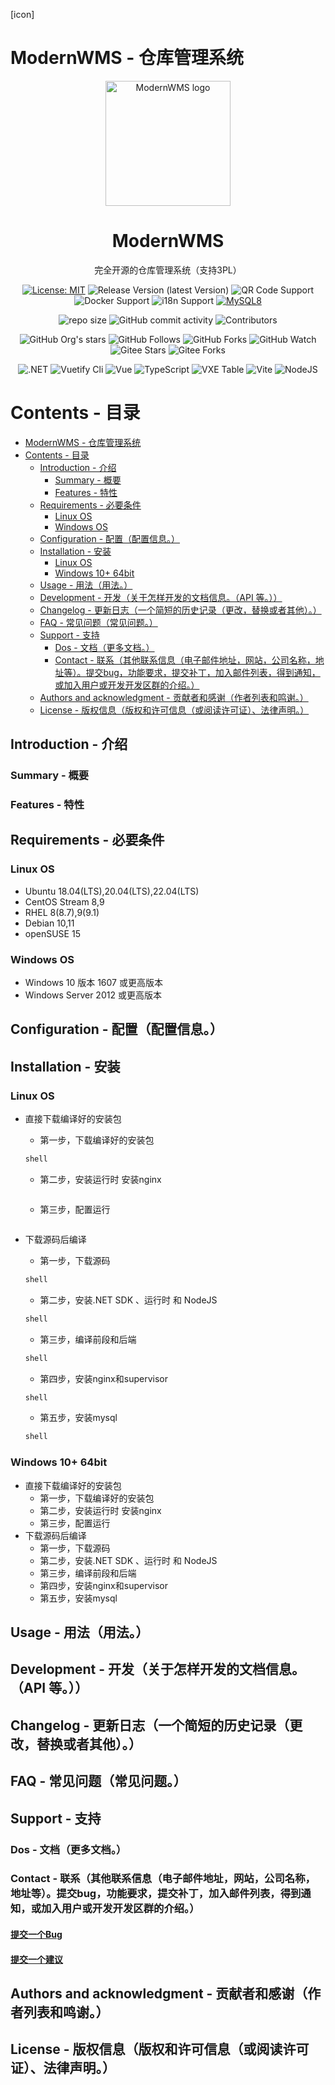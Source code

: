 [icon]

# ModernWMS - 仓库管理系统

<div align="center">
  <img src="static/img/logo.png" alt="ModernWMS logo" width="200" height="auto" />
  <h1>ModernWMS</h1>
  <p>完全开源的仓库管理系统（支持3PL）</p>

<!-- Badges -->
[![License: MIT](https://img.shields.io/badge/license-MIT-orange.svg)](https://opensource.org/licenses/MIT/)
![Release Version (latest Version)](https://img.shields.io/github/v/release/fjykTec/ModernWMS?color=orange&include_prereleases)
![QR Code Support](https://img.shields.io/badge/QR--Code-Support-orange.svg)
![Docker Support](https://img.shields.io/badge/Docker-Support-orange.svg)
![i18n Support](https://img.shields.io/badge/i18n-Support-orange.svg)
[![MySQL8](https://img.shields.io/badge/MySQL-8.0%2B-orange)](https://www.mysql.com/downloads/)

![repo size](https://img.shields.io/github/repo-size/fjykTec/ModernWMS)
![GitHub commit activity](https://img.shields.io/github/commit-activity/m/fjykTec/ModernWMS)
![Contributors](https://img.shields.io/github/contributors/fjykTec/ModernWMS?color=blue)

![GitHub Org's stars](https://img.shields.io/github/stars/ModernWMS?style=social)
![GitHub Follows](https://img.shields.io/github/followers/ModernWMS?style=social)
![GitHub Forks](https://img.shields.io/github/forks/fjykTec/ModernWMS?style=social)
![GitHub Watch](https://img.shields.io/github/watchers/fjykTec/ModernWMS?style=social)
![Gitee Stars](https://gitee.com/modernwms/ModernWMS/badge/star.svg?theme=social)
![Gitee Forks](https://gitee.com/modernwms/ModernWMS/badge/fork.svg?theme=social)

![.NET](https://img.shields.io/badge/.NET-7.0.0-green)
![Vuetify Cli](https://img.shields.io/badge/Vuetify/cli-3.0.4-green)
![Vue](https://img.shields.io/badge/Vue-3.2.45-green)
![TypeScript](https://img.shields.io/badge/TypeScript-4.1.2-green)
![VXE Table](https://img.shields.io/badge/VXETable-4.3.7-green)
![Vite](https://img.shields.io/badge/Vite-4.0.0-green)
![NodeJS](https://img.shields.io/badge/NodeJS-16.13.1-green)
</div>

# Contents - 目录
- [ModernWMS - 仓库管理系统](#modernwms---仓库管理系统)
- [Contents - 目录](#contents---目录)
  - [Introduction - 介绍](#introduction---介绍)
    - [Summary - 概要](#summary---概要)
    - [Features - 特性](#features---特性)
  - [Requirements - 必要条件](#requirements---必要条件)
    - [Linux OS](#linux-os)
    - [Windows OS](#windows-os)
  - [Configuration - 配置（配置信息。）](#configuration---配置配置信息)
  - [Installation - 安装](#installation---安装)
    - [Linux OS](#linux-os-1)
    - [Windows 10+ 64bit](#windows-10-64bit)
  - [Usage - 用法（用法。）](#usage---用法用法)
  - [Development - 开发（关于怎样开发的文档信息。（API 等。））](#development---开发关于怎样开发的文档信息api-等)
  - [Changelog - 更新日志（一个简短的历史记录（更改，替换或者其他）。）](#changelog---更新日志一个简短的历史记录更改替换或者其他)
  - [FAQ - 常见问题（常见问题。）](#faq---常见问题常见问题)
  - [Support - 支持](#support---支持)
    - [Dos - 文档（更多文档。）](#dos---文档更多文档)
    - [Contact - 联系（其他联系信息（电子邮件地址，网站，公司名称，地址等）。提交bug，功能要求，提交补丁，加入邮件列表，得到通知，或加入用户或开发开发区群的介绍。）](#contact---联系其他联系信息电子邮件地址网站公司名称地址等提交bug功能要求提交补丁加入邮件列表得到通知或加入用户或开发开发区群的介绍)
  - [Authors and acknowledgment - 贡献者和感谢（作者列表和鸣谢。）](#authors-and-acknowledgment---贡献者和感谢作者列表和鸣谢)
  - [License - 版权信息（版权和许可信息（或阅读许可证）、法律声明。）](#license---版权信息版权和许可信息或阅读许可证法律声明)

## Introduction - 介绍

### Summary - 概要

### Features - 特性

## Requirements - 必要条件

### Linux OS

+ Ubuntu 18.04(LTS),20.04(LTS),22.04(LTS)
+ CentOS Stream 8,9
+ RHEL 8(8.7),9(9.1)
+ Debian 10,11
+ openSUSE 15

### Windows OS

+ Windows 10 版本 1607 或更高版本
+ Windows Server 2012 或更高版本

## Configuration - 配置（配置信息。）

## Installation - 安装

### Linux OS 

+ 直接下载编译好的安装包

  + 第一步，下载编译好的安装包

  ```bash
  shell
  ```  

  + 第二步，安装运行时 安装nginx

  ```bash

  ```

  + 第三步，配置运行

  ```bash

  ```

+ 下载源码后编译
  + 第一步，下载源码

  ```bash
  shell
  ```  

  + 第二步，安装.NET SDK 、运行时 和 NodeJS

  ```bash
  shell
  ```  

  + 第三步，编译前段和后端

  ```bash
  shell
  ```  

  + 第四步，安装nginx和supervisor

  ```bash
  shell
  ```  

  + 第五步，安装mysql

  ```bash
  shell
  ```  

### Windows 10+ 64bit

+ 直接下载编译好的安装包
  + 第一步，下载编译好的安装包
  + 第二步，安装运行时 安装nginx
  + 第三步，配置运行
+ 下载源码后编译
  + 第一步，下载源码
  + 第二步，安装.NET SDK 、运行时 和 NodeJS
  + 第三步，编译前段和后端
  + 第四步，安装nginx和supervisor
  + 第五步，安装mysql


## Usage - 用法（用法。）

## Development - 开发（关于怎样开发的文档信息。（API 等。））

## Changelog - 更新日志（一个简短的历史记录（更改，替换或者其他）。）

## FAQ - 常见问题（常见问题。）

## Support - 支持

### Dos - 文档（更多文档。）

### Contact - 联系（其他联系信息（电子邮件地址，网站，公司名称，地址等）。提交bug，功能要求，提交补丁，加入邮件列表，得到通知，或加入用户或开发开发区群的介绍。）

<h4>
  <a href="https://github.com/fjykTec/ModernWMS/issues/new?template=bug_report.md&title=[BUG]">提交一个Bug</a>
</h4>
<h4>
  <a href="https://github.com/fjykTec/ModernWMS/issues/new?template=feature_request.md&title=[FR]">提交一个建议</a>
</h4>

## Authors and acknowledgment - 贡献者和感谢（作者列表和鸣谢。）

## License - 版权信息（版权和许可信息（或阅读许可证）、法律声明。）
